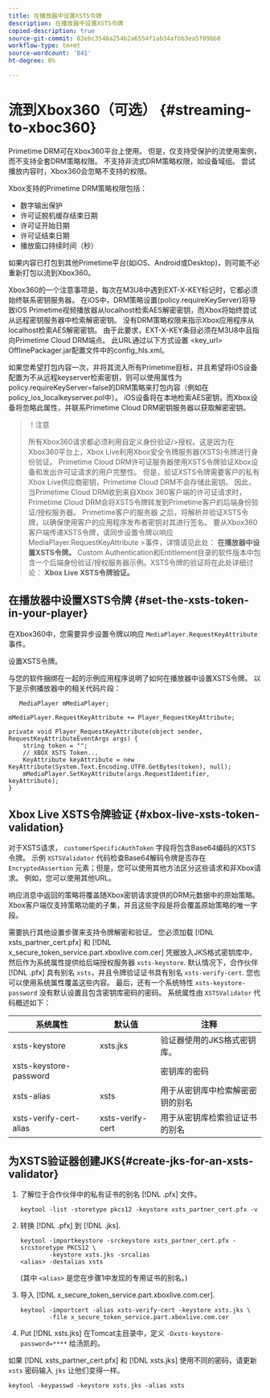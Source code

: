 ```yaml
---
title: 在播放器中设置XSTS令牌
description: 在播放器中设置XSTS令牌
copied-description: true
source-git-commit: 02ebc3548a254b2a6554f1ab34afbb3ea5f09bb8
workflow-type: tm+mt
source-wordcount: '841'
ht-degree: 0%

---
```


# 流到Xbox360（可选） {#streaming-to-xboc360}

Primetime DRM可在Xbox360平台上使用。 但是，仅支持受保护的流使用案例，而不支持全套DRM策略权限。 不支持非流式DRM策略权限，如设备域组。 尝试播放内容时，Xbox360会忽略不支持的权限。

Xbox支持的Primetime DRM策略权限包括：
* 数字输出保护
* 许可证脱机缓存结束日期
* 许可证开始日期
* 许可证结束日期
* 播放窗口持续时间（秒）

如果内容已打包到其他Primetime平台(如iOS、Android或Desktop)，则可能不必重新打包以流到Xbox360。

Xbox360的一个注意事项是，每次在M3U8中遇到EXT-X-KEY标记时，它都必须始终联系密钥服务器。 在iOS中，DRM策略设置(policy.requireKeyServer)将导致iOS Primetime视频播放器从localhost检索AES解密密钥，而Xbox将始终尝试从远程密钥服务器中检索解密密钥。 没有DRM策略权限来指示Xbox应用程序从localhost检索AES解密密钥。 由于此要求，EXT-X-KEY条目必须在M3U8中且指向Primetime Cloud DRM端点。 此URL通过以下方式设置 &lt;key_url> OfflinePackager.jar配置文件中的config_hls.xml。

如果您希望打包内容一次，并将其流入所有Primetime目标，并且希望将iOS设备配置为不从远程keyserver检索密钥，则可以使用属性为policy.requireKeyServer=false的DRM策略来打包内容（例如在policy_ios_localkeyserver.pol中）。 iOS设备将在本地检索AES密钥，而Xbox设备将忽略此属性，并联系Primetime Cloud DRM密钥服务器以获取解密密钥。

>！注意
>
>所有Xbox360请求都必须利用自定义身份验证/>授权。这是因为在Xbox360平台上，Xbox Live利用Xbox安全令牌服务器(XSTS)令牌进行身份验证。
>Primetime Cloud DRM许可证服务器使用XSTS令牌验证Xbox设备和发出许可证请求的用户完整性。 但是，验证XSTS令牌需要客户的私有Xbox Live供应商密钥，Primetime Cloud DRM不会存储此密钥。 因此，当Primetime Cloud DRM收到来自Xbox 360客户端的许可证请求时，Primetime Cloud DRM会将XSTS令牌转发到Primetime客户的后端身份验证/授权服务器。 Primetime客户的服务器
>之后，将解析并验证XSTS令牌，以确保使用客户的应用程序发布者密钥对其进行签名。
>要从Xbox360客户端传递XSTS令牌，请同步设置令牌以响应MediaPlayer.RequestKeyAttribute >事件，详情请见此处： **在播放器中设置XSTS令牌。** Custom Authentication和Entitlement目录的软件版本中包含一个后端身份验证/授权服务器示例。XSTS令牌的验证将在此处详细讨论： **Xbox Live XSTS令牌验证。**


## 在播放器中设置XSTS令牌 {#set-the-xsts-token-in-your-player}

在Xbox360中，您需要异步设置令牌以响应 `MediaPlayer.RequestKeyAttribute` 事件。

设置XSTS令牌。

与您的软件捆绑在一起的示例应用程序说明了如何在播放器中设置XSTS令牌。 以下是示例播放器中的相关代码片段：

```
   MediaPlayer mMediaPlayer;  
 
mMediaPlayer.RequestKeyAttribute += Player_RequestKeyAttribute;  
 
private void Player_RequestKeyAttribute(object sender, RequestKeyAttributeEventArgs args) {  
    string token = "";  
    // XBOX XSTS Token...  
    KeyAttribute keyAttribute = new KeyAttribute(System.Text.Encoding.UTF8.GetBytes(token), null);  
    mMediaPlayer.SetKeyAttribute(args.RequestIdentifier, keyAttribute);  
} 
```

## Xbox Live XSTS令牌验证 {#xbox-live-xsts-token-validation}

对于XSTS请求， `customerSpecificAuthToken` 字段将包含Base64编码的XSTS令牌。 示例 `XSTSValidator` 代码检查Base64解码令牌是否存在 `EncryptedAssertion` 元素；但是，您可以使用其他方法区分这些请求和非Xbox请求。 例如，您可以使用其他URL。

响应消息中返回的策略将覆盖随Xbox密钥请求提供的DRM元数据中的原始策略。 Xbox客户端仅支持策略功能的子集，并且这些字段是将会覆盖原始策略的唯一字段。

需要执行其他设置步骤来支持令牌解密和验证。 您必须加载 [!DNL xsts_partner_cert.pfx] 和 [!DNL x_secure_token_service.part.xboxlive.com.cer] 凭据放入JKS格式密钥库中，然后作为系统属性提供给后端授权服务器 `xsts-keystore`. 默认情况下，合作伙伴 [!DNL .pfx] 具有别名 `xsts`，并且令牌验证证书具有别名 `xsts-verify-cert`. 您也可以使用系统属性覆盖这些内容。 最后，还有一个系统特性 `xsts-keystore-password` 没有默认设置且包含密钥库密码的密码。 系统属性由 `XSTSValidator` 代码概述如下：

| 系统属性 | 默认值 | 注释 |
|---|---|---|
| xsts-keystore | xsts.jks | 验证器使用的JKS格式密钥库。 |
| xsts-keystore-password | | 密钥库的密码 |
| xsts-alias | xsts | 用于从密钥库中检索解密密钥的别名 |
| xsts-verify-cert-alias | xsts-verify-cert | 用于从密钥库检索验证证书的别名 |

## 为XSTS验证器创建JKS{#create-jks-for-an-xsts-validator}

1. 了解位于合作伙伴中的私有证书的别名 [!DNL .pfx] 文件。

   ```
   keytool -list -storetype pkcs12 -keystore xsts_partner_cert.pfx -v 
   ```

1. 转换 [!DNL .pfx] 到 [!DNL .jks].

   ```
   keytool -importkeystore -srckeystore xsts_partner_cert.pfx -srcstoretype PKCS12 \  
           -keystore xsts.jks -srcalias  
   <alias> -destalias xsts
   ```

   (其中 `<alias>` 是您在步骤1中发现的专用证书的别名。)
1. 导入 [!DNL x_secure_token_service.part.xboxlive.com.cer].

   ```
   keytool -importcert -alias xsts-verify-cert -keystore xsts.jks \  
           -file x_secure_token_service.part.xboxlive.com.cer 
   ```

1. Put [!DNL xsts.jks] 在Tomcat主目录中，定义 `-Dxsts-keystore-password=****` 给汤凯的。

如果 [!DNL xsts_partner_cert.pfx] 和 [!DNL xsts.jks] 使用不同的密码，请更新 `xsts` 密码输入 `jks` 让他们变得一样。

```
keytool -keypasswd -keystore xsts.jks -alias xsts 
```
